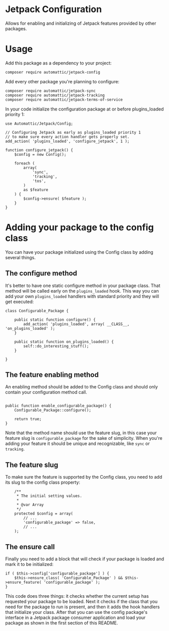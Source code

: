 # Jetpack Configuration

Allows for enabling and initializing of Jetpack features provided by
other packages.

# Usage

Add this package as a dependency to your project:

```
composer require automattic/jetpack-config
```

Add every other package you're planning to configure:

```
composer require automattic/jetpack-sync
composer require automattic/jetpack-tracking
composer require automattic/jetpack-terms-of-service
```

In your code initialize the configuration package at or before
plugins_loaded priority 1:

```
use Automattic/Jetpack/Config;

// Configuring Jetpack as early as plugins_loaded priority 1
// to make sure every action handler gets properly set.
add_action( 'plugins_loaded', 'configure_jetpack', 1 );

function configure_jetpack() {
    $config = new Config();

    foreach (
        array(
            'sync',
            'tracking',
            'tos',
        )
        as $feature
    ) {
        $config->ensure( $feature );
    }
}
```

# Adding your package to the config class

You can have your package initialized using the Config class by
adding several things.

## The configure method

It's better to have one static configure method in your package
class. That method will be called early on the `plugins_loaded`
hook. This way you can add your own `plugins_loaded` handlers with
standard priority and they will get executed:

```
class Configurable_Package {

    public static function configure() {
        add_action( 'plugins_loaded', array( __CLASS__, 'on_plugins_loaded' );
    }

    public static function on_plugins_loaded() {
        self::do_interesting_stuff();
    }

}
```

## The feature enabling method

An enabling method should be added to the Config class and should only contain your configuration method call.

```

public function enable_configurable_package() {
    Configurable_Package::configure();

    return true;
}
```

Note that the method name should use the feature slug, in this case
your feature slug is `configurable_package` for the sake of
simplicity. When you're adding your feature it should be unique and
recognizable, like `sync` or `tracking`.

## The feature slug

To make sure the feature is supported by the Config class, you need to
add its slug to the config class property:

```
    /**
     * The initial setting values.
     *
     * @var Array
     */
    protected $config = array(
        // ...
        'configurable_package' => false,
        // ...
    );
```

## The ensure call

Finally you need to add a block that will check if your package is
loaded and mark it to be initialized:

```
if ( $this->config['configurable_package'] ) {
    $this->ensure_class( 'Configurable_Package' ) && $this->ensure_feature( 'configurable_package' );
}
```

This code does three things: it checks whether the current setup has
requested your package to be loaded. Next it checks if the class that
you need for the package to run is present, and then it adds the hook
handlers that initialize your class. After that you can use the config
package's interface in a Jetpack package consumer application and load
your package as shown in the first section of this README.

